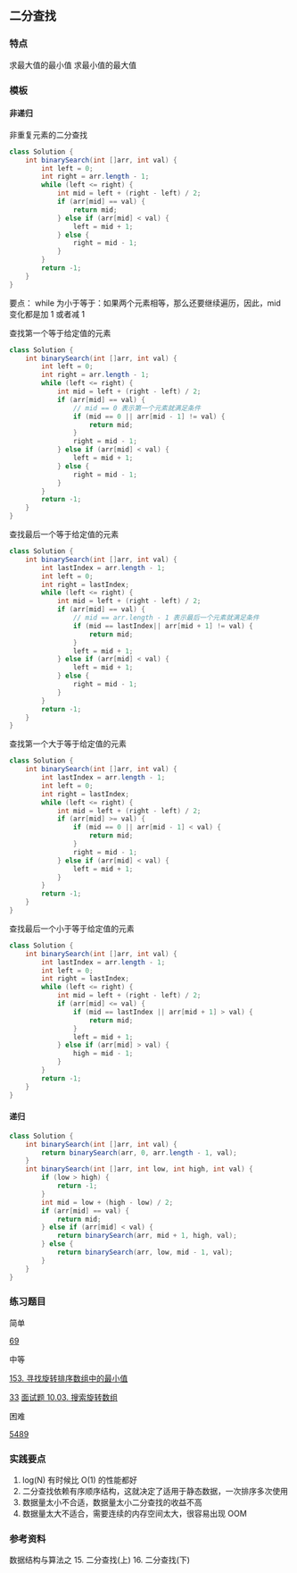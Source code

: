 
## 二分查找

### 特点

求最大值的最小值
求最小值的最大值

### 模板


#### 非递归

非重复元素的二分查找

```java
class Solution {
    int binarySearch(int []arr, int val) {
        int left = 0;
        int right = arr.length - 1;
        while (left <= right) {
            int mid = left + (right - left) / 2;
            if (arr[mid] == val) {
                return mid;
            } else if (arr[mid] < val) {
                left = mid + 1;
            } else {
                right = mid - 1;
            }
        }
        return -1;
    }
}
```

要点：
while 为小于等于：如果两个元素相等，那么还要继续遍历，因此，mid 变化都是加 1 或者减 1

查找第一个等于给定值的元素

```java
class Solution {
    int binarySearch(int []arr, int val) {
        int left = 0;
        int right = arr.length - 1;
        while (left <= right) {
            int mid = left + (right - left) / 2;
            if (arr[mid] == val) {
                // mid == 0 表示第一个元素就满足条件
                if (mid == 0 || arr[mid - 1] != val) {
                    return mid;
                }
                right = mid - 1;
            } else if (arr[mid] < val) {
                left = mid + 1;
            } else {
                right = mid - 1;
            }
        }
        return -1;
    }
}
```

查找最后一个等于给定值的元素

```java
class Solution {
    int binarySearch(int []arr, int val) {
        int lastIndex = arr.length - 1;
        int left = 0;
        int right = lastIndex;
        while (left <= right) {
            int mid = left + (right - left) / 2;
            if (arr[mid] == val) {
                // mid == arr.length - 1 表示最后一个元素就满足条件
                if (mid == lastIndex|| arr[mid + 1] != val) {
                    return mid;
                }
                left = mid + 1;
            } else if (arr[mid] < val) {
                left = mid + 1;
            } else {
                right = mid - 1;
            }
        }
        return -1;
    }
}
```

查找第一个大于等于给定值的元素

```java
class Solution {
    int binarySearch(int []arr, int val) {
        int lastIndex = arr.length - 1;
        int left = 0;
        int right = lastIndex;
        while (left <= right) {
            int mid = left + (right - left) / 2;
            if (arr[mid] >= val) {
                if (mid == 0 || arr[mid - 1] < val) {
                    return mid;
                }
                right = mid - 1;
            } else if (arr[mid] < val) {
                left = mid + 1;
            }
        }
        return -1;
    }
}
```

查找最后一个小于等于给定值的元素

```java
class Solution {
    int binarySearch(int []arr, int val) {
        int lastIndex = arr.length - 1;
        int left = 0;
        int right = lastIndex;
        while (left <= right) {
            int mid = left + (right - left) / 2;
            if (arr[mid] <= val) {
                if (mid == lastIndex || arr[mid + 1] > val) {
                    return mid;
                }
                left = mid + 1;
            } else if (arr[mid] > val) {
                high = mid - 1;
            }
        }
        return -1;
    }
}
```


#### 递归

```java
class Solution {
    int binarySearch(int []arr, int val) {
        return binarySearch(arr, 0, arr.length - 1, val);
    }
    int binarySearch(int []arr, int low, int high, int val) {
        if (low > high) {
            return -1;
        }
        int mid = low + (high - low) / 2;
        if (arr[mid] == val) {
            return mid;
        } else if (arr[mid] < val) {
            return binarySearch(arr, mid + 1, high, val);
        } else {
            return binarySearch(arr, low, mid - 1, val);
        }
    }
}
```

### 练习题目

简单

[69](https://leetcode-cn.com/problems/sqrtx/)

中等

[153. 寻找旋转排序数组中的最小值](https://leetcode-cn.com/problems/find-minimum-in-rotated-sorted-array/)


[33](https://leetcode-cn.com/problems/search-in-rotated-sorted-array/)
[面试题 10.03. 搜索旋转数组](https://leetcode-cn.com/problems/search-rotate-array-lcci/)

困难

[5489](https://leetcode-cn.com/problems/magnetic-force-between-two-balls/)


### 实践要点

1. log(N) 有时候比 O(1) 的性能都好
2. 二分查找依赖有序顺序结构，这就决定了适用于静态数据，一次排序多次使用
3. 数据量太小不合适，数据量太小二分查找的收益不高
4. 数据量太大不适合，需要连续的内存空间太大，很容易出现 OOM

### 参考资料

数据结构与算法之
15. 二分查找(上)
16. 二分查找(下)


